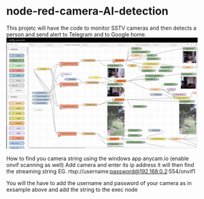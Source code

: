 # node-red-camera-AI-detection
This projetc will have the code to monitor SSTV cameras and then detects a person and send alert to Telegram and to Google home.
![Exsample flow](Camera_Person_detection.png?raw=true "Camera AI flow")<br>

How to find you camera string using the windows app anycam.io (enable onvif scanning as well)
Add camera and enter its ip address it will then find the streaming string EG. rtsp://username:password@192.168.0.2:554/onvif1

You will the have to add the username and password of your camera as in exsample above and add the string to the exec node

